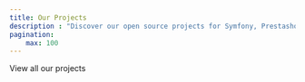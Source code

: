 ```yaml
---
title: Our Projects
description : "Discover our open source projects for Symfony, Prestashop and other plateforms"
pagination:
    max: 100
---
```


View all our projects